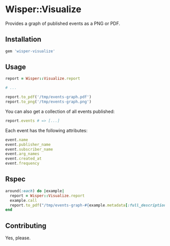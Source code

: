 # Wisper::Visualize

Provides a graph of published events as a PNG or PDF.

## Installation

```ruby
gem 'wisper-visualize'
```

## Usage

```ruby
report = Wisper::Visualize.report

# ...

report.to_pdf('/tmp/events-graph.pdf')
report.to_png('/tmp/events-graph.png')
```

You can also get a collection of all events published:

```ruby
report.events # => [...]
```

Each event has the following attributes:

```ruby
event.name
event.publisher_name
event.subscriber_name
event.arg_names
event.created_at
event.frequency
```

## Rspec

```ruby
around(:each) do |example|
  report = Wisper::Visualize.report
  example.call
  report.to_pdf("/tmp/events-graph-#{example.metadata[:full_description]}.pdf")
end
```

## Contributing

Yes, please.
